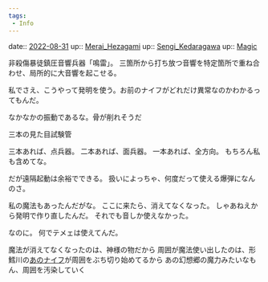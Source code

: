 ```yaml
---
tags:
 - Info
---
```


date:: [2022-08-31](Daily_Note/2022-08-31.md)
up:: [Merai_Hezagami](../Bar/Novel/Nacaria/Merai_Hezagami.md)
up:: [Sengi_Kedaragawa](../Bar/Novel/Nacaria/Sengi_Kedaragawa.md)
up:: [Magic](../Bar/Novel/Topics/Magic.md)

非殺傷暴徒鎮圧音響兵器「鳴雷」。
三箇所から打ち放つ音響を特定箇所で重ね合わせ、局所的に大音響を起こせる。

私でさえ、こうやって発明を使う。お前のナイフがどれだけ異常なのかわかるってもんだ。

なかなかの振動であるな。骨が削れそうだ

三本の見た目試験管

三本あれば、点兵器。
二本あれば、面兵器。
一本あれば、全方向。
もちろん私も含めてな。

だが遠隔起動は余裕でできる。
扱いによっちゃ、何度だって使える爆弾になんのさ。

私の魔法もあったんだがな。
ここに来たら、消えてなくなった。
しゃあねえから発明で作り直したんだ。
それでも音しか使えなかった。

なのに。
何でテメェは使えてんだ。


魔法が消えてなくなったのは、神様の物だから
周囲が魔法使い出したのは、形鱈川の[あのナイフ](../Bar/Novel/Nacaria/KOW.md)が周囲をぶち切り始めてるから
あの幻想郷の魔力みたいなもん、周囲を汚染していく